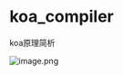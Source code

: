 # koa_compiler
koa原理简析

![image.png](https://upload-images.jianshu.io/upload_images/8375321-9231edf4a1938107.png?imageMogr2/auto-orient/strip%7CimageView2/2/w/1240)
